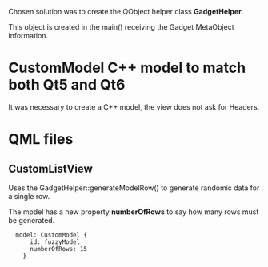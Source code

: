 Chosen solution was to create the QObject helper class **GadgetHelper**.

This object is created in the main() receiving the Gadget MetaObject information.

# CustomModel C++ model to match both Qt5 and Qt6
It was necessary to create a C++ model, the view does not ask for Headers.
# QML files
## CustomListView
Uses the GadgetHelper::generateModelRow() to generate randomic data for a single row.

The model has a new property **numberOfRows** to say how many rows must be generated.

```
  model: CustomModel {
      id: fuzzyModel
      numberOfRows: 15
    }
```

